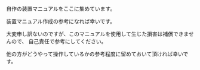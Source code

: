 自作の装置マニュアルをここに集めています。

装置マニュアル作成の参考になれば幸いです。

大変申し訳ないのですが、このマニュアルを使用して生じた損害は補償できませんので、
自己責任で参考にしてください。

他の方がどうやって操作しているかの参考程度に留めておいて頂ければ幸いです。

